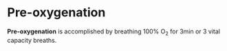 ---
---
# Pre-oxygenation

**Pre-oxygenation** is accomplished by breathing 100% O<sub>2</sub> for
3min or 3 vital capacity breaths.

